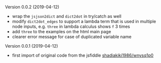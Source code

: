Version 0.0.2 (2019-04-12)

* wrap the `jsjson2dict` and `dict2dot` in try/catch as well
* modify `dict2dot_edges` to support a lambda term that is used in multiple node inputs, e.g. `three` in lambda calculus shows `f` 3 times
* add `three` to the examples on the html main page
* clearer error message for case of duplicated variable name


Version 0.0.1 (2019-04-12)

* first import of original code from the jsfiddle [shadiakiki1986/wnysq1p0](https://jsfiddle.net/shadiakiki1986/wnysq1p0/)
